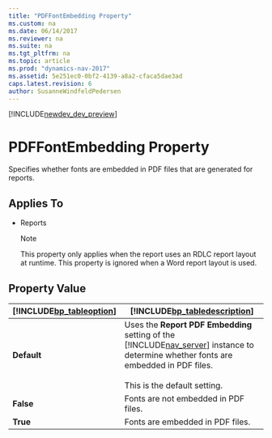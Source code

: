 ```yaml
---
title: "PDFFontEmbedding Property"
ms.custom: na
ms.date: 06/14/2017
ms.reviewer: na
ms.suite: na
ms.tgt_pltfrm: na
ms.topic: article
ms.prod: "dynamics-nav-2017"
ms.assetid: 5e251ec0-0bf2-4139-a8a2-cfaca5dae3ad
caps.latest.revision: 6
author: SusanneWindfeldPedersen
---
```


[!INCLUDE[newdev_dev_preview](../includes/newdev_dev_preview.md)]

# PDFFontEmbedding Property
Specifies whether fonts are embedded in PDF files that are generated for reports.  
  
## Applies To  
  
-   Reports  
  
    > [!NOTE]  
    >  This property only applies when the report uses an RDLC report layout at runtime. This property is ignored when a Word report layout is used.  
  
## Property Value  
  
|[!INCLUDE[bp_tableoption](../includes/bp_tableoption_md.md)]|[!INCLUDE[bp_tabledescription](../includes/bp_tabledescription_md.md)]|  
|----------------------------------|---------------------------------------|  
|**Default**|Uses the **Report PDF Embedding** setting of the [!INCLUDE[nav_server](../includes/nav_server_md.md)] instance to determine whether fonts are embedded in PDF files. <!-- For more information, see [Configuring Microsoft Dynamics NAV Server](Configuring-Microsoft-Dynamics-NAV-Server.md).--> <br /><br /> This is the default setting.|  
|**False**|Fonts are not embedded in PDF files.|  
|**True**|Fonts are embedded in PDF files.|  

<!-- 
## Remarks  
 This property applies when an RDLC report is saved as a PDF under the following circumstances:  
  
-   On the [!INCLUDE[d365fin_long_md](../includes/d365fin_long_md.md)] client when the user chooses to save a report as PDF from the report's request page or print preview.  
  
    > [!NOTE]  
    >  This property is ignored when a report is saved as PDF from the print preview in the [!INCLUDE[nav_web](../includes/nav_web_md.md)]. In this case, the [!INCLUDE[nav_server](../includes/nav_server_md.md)] instance setting is always used.  
  
-   On [!INCLUDE[nav_server](../includes/nav_server_md.md)] by the [SAVEAS Method](../methods/devenv-SAVEAS-method.md) or [SAVEASPDF Method \(Report\)](../methods/devenv-SAVEASPDF-method-Report.md).  
  
 Embedding fonts in a PDF of a report makes sure that the PDF will use the same fonts as the original file, regardless of where the PDF is opened and which fonts are installed on the computer. However, embedding fonts can significantly increase the size of the PDF files. By disabling font embedding, you can decrease the size of the report PDF files.  
  
## See Also  
 [Running Reports](Running-Reports.md) -->